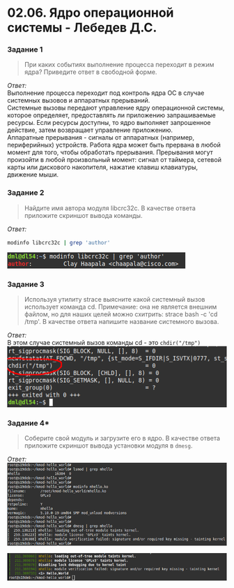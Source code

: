 # 02.06. Ядро операционной системы - Лебедев Д.С.
### Задание 1
>При каких событиях выполнение процесса переходит в режим ядра?
>Приведите ответ в свободной форме.

*Ответ:*  
Выполнение процесса переходит под контроль ядра ОС в случае системных вызовов и аппаратных прерываний.  
Системные вызовы передают управление ядру операционной системы, которое определяет, предоставлять ли приложению запрашиваемые ресурсы. Если ресурсы доступны, то ядро выполняет запрошенное действие, затем возвращает управление приложению.  
Аппаратные прерывания - сигналы от аппаратных (например, периферийных) устройств. Работа ядра может быть прервана в любой момент для того, чтобы обработать прерывания. Прерывания могут произойти в любой произвольный момент: сигнал от таймера, сетевой карты или дискового накопителя, нажатие клавиш клавиатуры, движение мыши.

### Задание 2
>Найдите имя автора модуля libcrc32c.
>В качестве ответа приложите скриншот вывода команды.

*Ответ:*  
```bash
modinfo libcrc32c | grep 'author'
```

![](_attachments/02.06-2-1.png)

### Задание 3
>Используя утилиту strace выясните какой системный вызов использует команда cd.
>Примечание: она не является внешним файлом, но для наших целей можно схитрить: strace bash -c 'cd /tmp'.
>В качестве ответа напишите название системного вызова.

*Ответ:*  
В этом случае системный вызов команды cd - это `chdir("/tmp")`  
![](_attachments/02.06-3-1.png)

### Задание 4*
>Соберите свой модуль и загрузите его в ядро.
>В качестве ответа приложите скриншот вывода установки модуля в `dmesg`.

*Ответ:*  
![](_attachments/02.06-4-1.png)

![](_attachments/02.06-4-2.png)